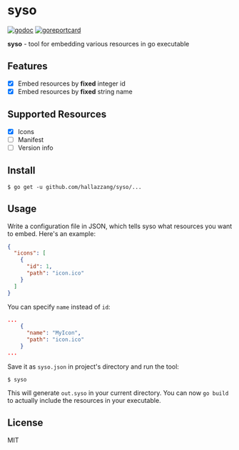 # syso

[![godoc]](https://godoc.org/github.com/hallazzang/syso)
[![goreportcard]](https://goreportcard.com/report/github.com/hallazzang/syso)

**syso** - tool for embedding various resources in go executable

## Features

- [x] Embed resources by **fixed** integer id
- [x] Embed resources by **fixed** string name

## Supported Resources

- [x] Icons
- [ ] Manifest
- [ ] Version info

## Install

```
$ go get -u github.com/hallazzang/syso/...
```

## Usage

Write a configuration file in JSON, which tells syso what resources you want to embed.
Here's an example:

```json
{
  "icons": [
    {
      "id": 1,
      "path": "icon.ico"
    }
  ]
}
```

You can specify `name` instead of `id`:

```json
...
    {
      "name": "MyIcon",
      "path": "icon.ico"
    }
...
```

Save it as `syso.json` in project's directory and run the tool:

```
$ syso
```

This will generate `out.syso` in your current directory.
You can now `go build` to actually include the resources in your executable.

## License

MIT

[godoc]: https://godoc.org/github.com/hallazzang/syso?status.svg
[goreportcard]: https://goreportcard.com/badge/github.com/hallazzang/syso
